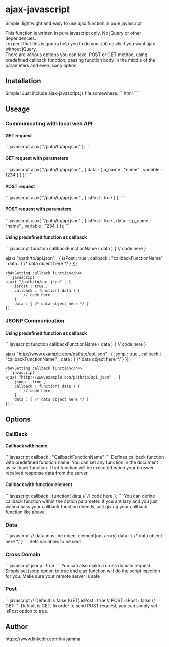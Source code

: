 ajax-javascript
===============

Simple, lightwight and easy to use ajax function in pure javascript

This function is written in pure javascript only. No jQuery or other dependencies.<br/>
I expect that this is gonna help you to do your job easily if you want ajax without jQuery.<br/>
There are various options you can take. POST or GET method, using predefined callback function, passing function body in the middle of the parameters and even jsonp option.

<h2>Installation</h2>
Simple! Just include ajax-javascript.js file somewhere.
```html
<script src="/path/to/ajax-javascript.js"></script>
```
<h2>Useage</h2>
<h3>Communicating with local web API</h3>
<h4>GET request</h4>
```javascript
ajax( "/path/to/api.json" );
```
<h4>GET request with parameters</h4>
```javascript
ajax( "/path/to/api.json" , { data : { p_name : "name" , variable : 1234 } } );
```
<h4>POST request</h4>
```javascript
ajax( "/path/to/api.json" , { isPost : true } );
```
<h4>POST request with parameters</h4>
```javascript
ajax( "/path/to/api.json" , {
	isPost : true ,
	data : { p_name : "name" , variable : 1234 }
});
```
<h4>Using predefined function as callback</h4>
```javascript
function callbackFunctionName ( data )
{
	// code here
}

ajax( "/path/to/api.json" , {
	isPost : true ,
	callback : "callbackFunctionName" ,
	data : { /* data object here */ }
});
```
<h4>Setting callback function</h4>
```javascript
ajax( "/path/to/api.json" , {
	isPost : true ,
	callback : function( data ) {
		// code here
	} ,
	data : { /* data object here */ }
});
```
<h3>JSONP Communication</h3>
<h4>Using predefined function as callback</h4>
```javascript
function callbackFunctionName ( data )
{
	// code here
}

ajax( "http://www.example.com/path/to/api.json" , {
	jsonp : true ,
	callback : "callbackFunctionName" ,
	data : { /* data object here */ }
});
```
<h4>Setting callback function</h4>
```javascript
ajax( "http://www.example.com/path/to/api.json" , {
	jsonp : true ,
	callback : function( data ) {
		// code here
	} ,
	data : { /* data object here */ }
});
```
<h2>Options</h2>
<h3>CallBack</h3>
<h4>Callback with name</h4>
```javascript
callback : "CallbackFunctionName"
```
Defines callback function with predefined function name. You can set any function in the document as callback function. That function will be executed when your broswer received response data from the server.
<h4>Callback with function element</h4>
```javascript
callback : function( data ){
	// code here
};
```
You can define callback function within the option parameter. If you are lazy and you just wanna pass your callback function directly, just giving your callback function like above.
<h3>Data</h3>
```javascript
// data must be object element(not array)
data : { /* data object here */ }
```
Sets variables to be sent
<h3>Cross Domain</h3>
```javascript
jsonp : true
```
You can also make a cross domain request. Simply set jsonp option to true and ajax function will do the script injection for you. Make sure your remote server is safe
<h3>Post</h3>
```javascript
// Default is false (GET)
isPost : true // POST
isPost : false // GET
```
Default is GET. In order to send POST request, you can simply set isPost option to true.
<h2>Author</h2>
https://www.linkedin.com/in/samma
